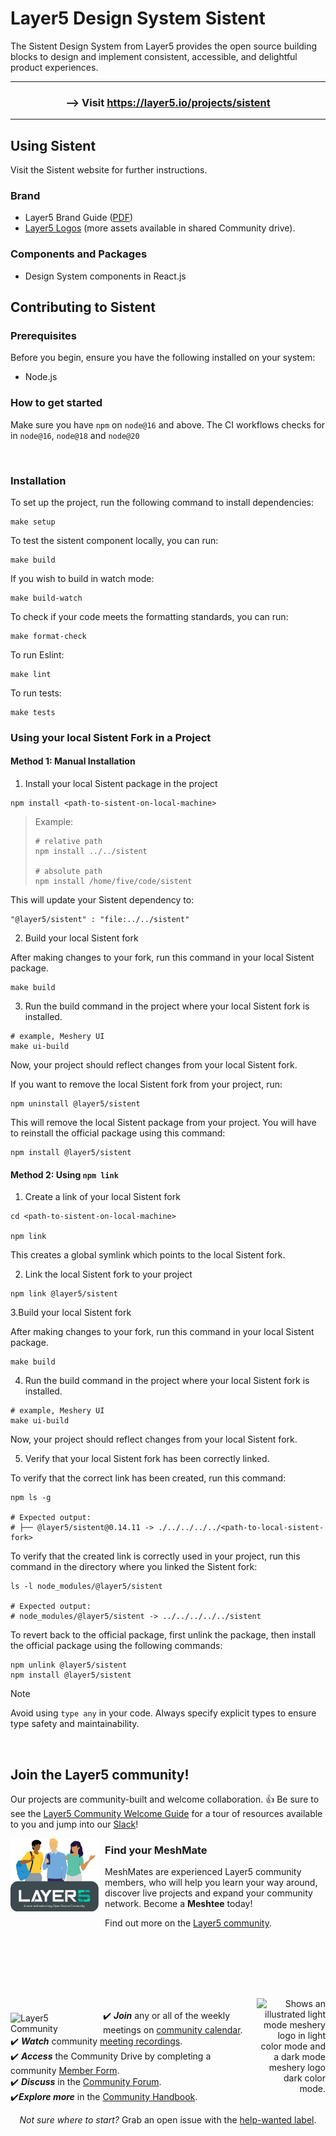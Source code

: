 # Layer5 Design System Sistent

The Sistent Design System from Layer5 provides the open source building blocks to design and implement consistent, accessible, and delightful product experiences.

<hr>
<h3 align="center"> --> Visit <a href="https://layer5.io/projects/sistent">https://layer5.io/projects/sistent</a></h3>
<hr>

## Using Sistent

Visit the Sistent website for further instructions.

### Brand

- Layer5 Brand Guide ([PDF](https://layer5.io/brand/brand-guide.pdf))
- [Layer5 Logos](https://layer5.io/company/brand) (more assets available in shared Community drive).

### Components and Packages

- Design System components in React.js

## Contributing to Sistent

### Prerequisites

Before you begin, ensure you have the following installed on your system:

- Node.js

### How to get started

Make sure you have `npm` on `node@16` and above. The CI workflows checks for in `node@16`, `node@18` and `node@20`

<div>&nbsp;</div>

### Installation

To set up the project, run the following command to install dependencies:

```
make setup
```

To test the sistent component locally, you can run:

```
make build
```

If you wish to build in watch mode:

```
make build-watch
```

To check if your code meets the formatting standards, you can run:

```
make format-check
```

To run Eslint:

```
make lint
```

To run tests:

```
make tests
```

### Using your local Sistent Fork in a Project

#### Method 1: Manual Installation

1. Install your local Sistent package in the project

```
npm install <path-to-sistent-on-local-machine>
```

> Example:
>
> ```
> # relative path
> npm install ../../sistent
>
> # absolute path
> npm install /home/five/code/sistent
> ```

This will update your Sistent dependency to:

```
"@layer5/sistent" : "file:../../sistent"
```

2. Build your local Sistent fork

After making changes to your fork, run this command in your local Sistent package.

```
make build
```

3. Run the build command in the project where your local Sistent fork is installed.

```
# example, Meshery UI
make ui-build
```

Now, your project should reflect changes from your local Sistent fork.

If you want to remove the local Sistent fork from your project, run:

```
npm uninstall @layer5/sistent
```

This will remove the local Sistent package from your project. You will have to reinstall the official package using this command:
```
npm install @layer5/sistent
```

#### Method 2: Using `npm link`

1. Create a link of your local Sistent fork

```
cd <path-to-sistent-on-local-machine>

npm link
```

This creates a global symlink which points to the local Sistent fork.

2. Link the local Sistent fork to your project

```
npm link @layer5/sistent
```

3.Build your local Sistent fork

After making changes to your fork, run this command in your local Sistent package.

```
make build
```

4. Run the build command in the project where your local Sistent fork is installed.

```
# example, Meshery UI
make ui-build
```

Now, your project should reflect changes from your local Sistent fork.

5. Verify that your local Sistent fork has been correctly linked.

To verify that the correct link has been created, run this command:

```
npm ls -g

# Expected output:
# ├── @layer5/sistent@0.14.11 -> ./../../../../<path-to-local-sistent-fork>
```

To verify that the created link is correctly used in your project, run this command in the directory where you linked the Sistent fork:

```
ls -l node_modules/@layer5/sistent

# Expected output:
# node_modules/@layer5/sistent -> ../../../../../sistent
```

To revert back to the official package, first unlink the package, then install the official package using the following commands:

```
npm unlink @layer5/sistent
npm install @layer5/sistent
```
> [!NOTE]
> Avoid using `type any` in your code. Always specify explicit types to ensure type safety and maintainability.

<br/>

## Join the Layer5 community!

<a name="contributing"></a><a name="community"></a>
Our projects are community-built and welcome collaboration. 👍 Be sure to see the <a href="https://layer5.io/community/newcomers">Layer5 Community Welcome Guide</a> for a tour of resources available to you and jump into our <a href="http://slack.layer5.io">Slack</a>!

<p style="clear:both;">
<a href ="https://layer5.io/community/meshmates"><img alt="MeshMates" src=".github/readme/images/layer5-community-sign.png" style="margin-right:10px; margin-bottom:15px;" width="28%" align="left"/></a>
<h3>Find your MeshMate</h3>

<p>MeshMates are experienced Layer5 community members, who will help you learn your way around, discover live projects and expand your community network. 
Become a <b>Meshtee</b> today!</p>

Find out more on the <a href="https://layer5.io/community">Layer5 community</a>. <br />
<br /><br /><br /><br />

</p>
<div>&nbsp;</div>

<a href="https://slack.meshery.io">

<picture align="right">
  <source media="(prefers-color-scheme: dark)" srcset=".github/readme/images//slack-dark-128.png"  width="110px" align="right" style="margin-left:10px;margin-top:10px;">
  <source media="(prefers-color-scheme: light)" srcset=".github/readme/images//slack-128.png" width="110px" align="right" style="margin-left:10px;padding-top:5px;">
  <img alt="Shows an illustrated light mode meshery logo in light color mode and a dark mode meshery logo dark color mode." src=".github/readme/images//slack-128.png" width="110px" align="right" style="margin-left:10px;padding-top:13px;">
</picture>
</a>

<a href="https://meshery.io/community"><img alt="Layer5 Community" src=".github/readme/images//community.svg" style="margin-right:8px;padding-top:5px;" width="140px" align="left" /></a>

<p>
✔️ <em><strong>Join</strong></em> any or all of the weekly meetings on <a href="https://meet.layer5.io">community calendar</a>.<br />
✔️ <em><strong>Watch</strong></em> community <a href="https://www.youtube.com/playlist?list=PL3A-A6hPO2IMPPqVjuzgqNU5xwnFFn3n0">meeting recordings</a>.<br />
✔️ <em><strong>Access</strong></em> the Community Drive by completing a community <a href="https://layer5.io/newcomer">Member Form</a>.<br />
✔️ <em><strong>Discuss</strong></em> in the <a href="https://discuss.layer5.io">Community Forum</a>.<br />
✔️<em><strong>Explore more</strong></em> in the <a href="https://layer5.io/community/handbook">Community Handbook</a>.<br />
</p>
<p align="center">
<i>Not sure where to start?</i> Grab an open issue with the <a href="https://github.com/issues?q=is%3Aopen+is%3Aissue+archived%3Afalse+org%3Alayer5io+org%3Ameshery+org%3Alayer5labs+org%3Aservice-mesh-performance+org%3Aservice-mesh-patterns+label%3A%22help+wanted%22+">help-wanted label</a>.</p>
